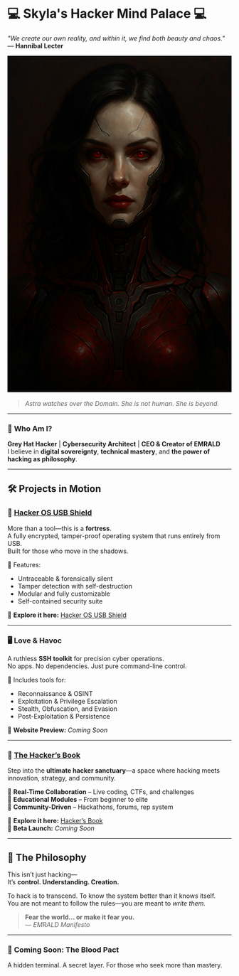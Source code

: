 # 💻 Skyla's Hacker Mind Palace 💻  
*"We create our own reality, and within it, we find both beauty and chaos."*  
— **Hannibal Lecter**

![Astra – The Face of Emrald](https://raw.githubusercontent.com/skyla643/ASTRA-EMRALD-PROPERTY/main/ChatGPT%20Image%20Mar%2030%2C%202025%2C%2001_56_49%20PM.png)  
> *Astra watches over the Domain. She is not human. She is beyond.*

---

### 👤 **Who Am I?**  
**Grey Hat Hacker** | **Cybersecurity Architect** | **CEO & Creator of EMRALD**  
I believe in **digital sovereignty**, **technical mastery**, and **the power of hacking as philosophy**.

---

## 🛠️ **Projects in Motion**  

### 🔐 [**Hacker OS USB Shield**](https://skyla643.github.io/HackerOSUSB-Emrald/)  
More than a tool—this is a **fortress**.  
A fully encrypted, tamper-proof operating system that runs entirely from USB.  
Built for those who move in the shadows.

🧬 Features:
- Untraceable & forensically silent  
- Tamper detection with self-destruction  
- Modular and fully customizable  
- Self-contained security suite  

🔗 **Explore it here:** [Hacker OS USB Shield](https://skyla643.github.io/HackerOSUSB-Emrald/)

---

### 🖥️ **Love & Havoc**  
A ruthless **SSH toolkit** for precision cyber operations.  
No apps. No dependencies. Just pure command-line control.

📂 Includes tools for:
- Reconnaissance & OSINT  
- Exploitation & Privilege Escalation  
- Stealth, Obfuscation, and Evasion  
- Post-Exploitation & Persistence  

🔗 **Website Preview:** *Coming Soon*

---

### 📖 [**The Hacker’s Book**](https://skyla643.github.io/Hackers-book/)  
Step into the **ultimate hacker sanctuary**—a space where hacking meets innovation, strategy, and community.

🔹 **Real-Time Collaboration** – Live coding, CTFs, and challenges  
🔹 **Educational Modules** – From beginner to elite  
🔹 **Community-Driven** – Hackathons, forums, rep system  

🔗 **Explore it here:** [Hacker’s Book](https://skyla643.github.io/Hackers-book/)  
🔗 **Beta Launch:** *Coming Soon*

---

## 🧠 **The Philosophy**  
This isn’t just hacking—  
It’s **control. Understanding. Creation.**

To hack is to transcend. To know the system better than it knows itself.  
You are not meant to follow the rules—you are meant to *write them.*

> **Fear the world... or make it fear you.**  
> — *EMRALD Manifesto*

---

### 🧬 **Coming Soon: The Blood Pact**  
A hidden terminal. A secret layer. For those who seek more than mastery.
